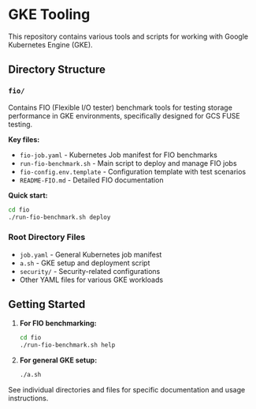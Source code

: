 # GKE Tooling

This repository contains various tools and scripts for working with Google Kubernetes Engine (GKE).

## Directory Structure

### `fio/`
Contains FIO (Flexible I/O tester) benchmark tools for testing storage performance in GKE environments, specifically designed for GCS FUSE testing.

**Key files:**
- `fio-job.yaml` - Kubernetes Job manifest for FIO benchmarks
- `run-fio-benchmark.sh` - Main script to deploy and manage FIO jobs
- `fio-config.env.template` - Configuration template with test scenarios
- `README-FIO.md` - Detailed FIO documentation

**Quick start:**
```bash
cd fio
./run-fio-benchmark.sh deploy
```

### Root Directory Files
- `job.yaml` - General Kubernetes job manifest
- `a.sh` - GKE setup and deployment script
- `security/` - Security-related configurations
- Other YAML files for various GKE workloads

## Getting Started

1. **For FIO benchmarking:**
   ```bash
   cd fio
   ./run-fio-benchmark.sh help
   ```

2. **For general GKE setup:**
   ```bash
   ./a.sh
   ```

See individual directories and files for specific documentation and usage instructions.
